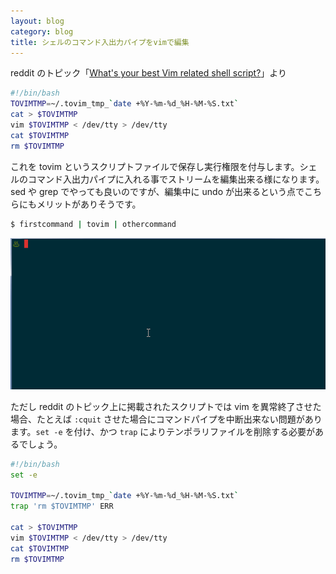 ```yaml
---
layout: blog
category: blog
title: シェルのコマンド入出力パイプをvimで編集
---
```


reddit のトピック「[What's your best Vim related shell script?](https://www.reddit.com/r/vim/comments/3oo156/whats_your_best_vim_related_shell_script/)」より

```sh
#!/bin/bash
TOVIMTMP=~/.tovim_tmp_`date +%Y-%m-%d_%H-%M-%S.txt`
cat > $TOVIMTMP 
vim $TOVIMTMP < /dev/tty > /dev/tty
cat $TOVIMTMP 
rm $TOVIMTMP 
```

これを tovim というスクリプトファイルで保存し実行権限を付与します。シェルのコマンド入出力パイプに入れる事でストリームを編集出来る様になります。sed や grep でやっても良いのですが、編集中に undo が出来るという点でこちらにもメリットがありそうです。

```sh
$ firstcommand | tovim | othercommand
```

![](/assets/images/post-tovim.gif)

ただし reddit のトピック上に掲載されたスクリプトでは vim を異常終了させた場合、たとえば `:cquit` させた場合にコマンドパイプを中断出来ない問題があります。`set -e` を付け、かつ `trap` によりテンポラリファイルを削除する必要があるでしょう。

```sh
#!/bin/bash
set -e

TOVIMTMP=~/.tovim_tmp_`date +%Y-%m-%d_%H-%M-%S.txt`
trap 'rm $TOVIMTMP' ERR

cat > $TOVIMTMP
vim $TOVIMTMP < /dev/tty > /dev/tty
cat $TOVIMTMP
rm $TOVIMTMP
```
